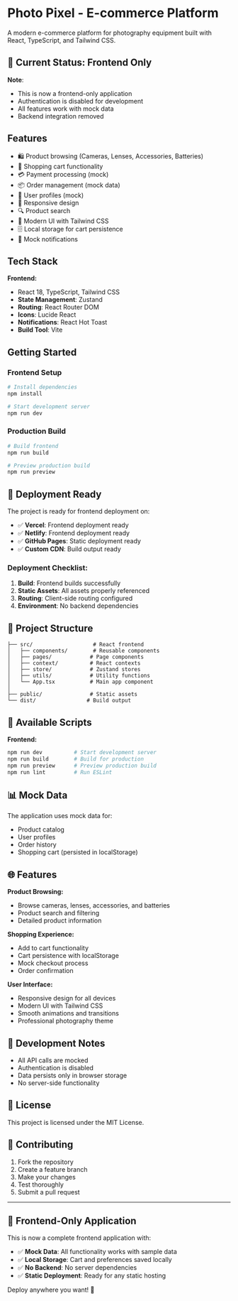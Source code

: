 # Photo Pixel - E-commerce Platform

A modern e-commerce platform for photography equipment built with React, TypeScript, and Tailwind CSS.

## 🚧 Current Status: Frontend Only

**Note**: 
- This is now a frontend-only application
- Authentication is disabled for development
- All features work with mock data
- Backend integration removed

## Features

- 🛍️ Product browsing (Cameras, Lenses, Accessories, Batteries)
- 🛒 Shopping cart functionality
- 💳 Payment processing (mock)
- 📦 Order management (mock data)
- 👤 User profiles (mock)
- 📱 Responsive design
- 🔍 Product search
- 🎨 Modern UI with Tailwind CSS
- 🗄️ Local storage for cart persistence
- 📧 Mock notifications

## Tech Stack

**Frontend:**
- React 18, TypeScript, Tailwind CSS
- **State Management**: Zustand
- **Routing**: React Router DOM
- **Icons**: Lucide React
- **Notifications**: React Hot Toast
- **Build Tool**: Vite

## Getting Started

### Frontend Setup

```bash
# Install dependencies
npm install

# Start development server
npm run dev
```

### Production Build

```bash
# Build frontend
npm run build

# Preview production build
npm run preview
```

## 🚀 Deployment Ready

The project is ready for frontend deployment on:

- ✅ **Vercel**: Frontend deployment ready
- ✅ **Netlify**: Frontend deployment ready  
- ✅ **GitHub Pages**: Static deployment ready
- ✅ **Custom CDN**: Build output ready

### Deployment Checklist:

1. **Build**: Frontend builds successfully
2. **Static Assets**: All assets properly referenced
3. **Routing**: Client-side routing configured
4. **Environment**: No backend dependencies

## 📁 Project Structure

```
├── src/                   # React frontend
│   ├── components/        # Reusable components
│   ├── pages/            # Page components
│   ├── context/          # React contexts
│   ├── store/            # Zustand stores
│   ├── utils/            # Utility functions
│   └── App.tsx           # Main app component
│
├── public/               # Static assets
└── dist/                # Build output
```

## 🔧 Available Scripts

**Frontend:**
```bash
npm run dev          # Start development server
npm run build        # Build for production
npm run preview      # Preview production build
npm run lint         # Run ESLint
```

## 📊 Mock Data

The application uses mock data for:
- Product catalog
- User profiles
- Order history
- Shopping cart (persisted in localStorage)

## 🌐 Features

**Product Browsing:**
- Browse cameras, lenses, accessories, and batteries
- Product search and filtering
- Detailed product information

**Shopping Experience:**
- Add to cart functionality
- Cart persistence with localStorage
- Mock checkout process
- Order confirmation

**User Interface:**
- Responsive design for all devices
- Modern UI with Tailwind CSS
- Smooth animations and transitions
- Professional photography theme

## 🚧 Development Notes

- All API calls are mocked
- Authentication is disabled
- Data persists only in browser storage
- No server-side functionality

## 📝 License

This project is licensed under the MIT License.

## 🤝 Contributing

1. Fork the repository
2. Create a feature branch
3. Make your changes
4. Test thoroughly
5. Submit a pull request

---

## 🎯 Frontend-Only Application

This is now a complete frontend application with:
- ✅ **Mock Data**: All functionality works with sample data
- ✅ **Local Storage**: Cart and preferences saved locally
- ✅ **No Backend**: No server dependencies
- ✅ **Static Deployment**: Ready for any static hosting

Deploy anywhere you want! 🚀